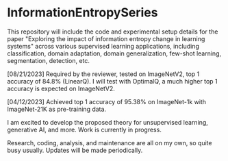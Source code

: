 # InformationEntropySeries
This repository will include the code and experimental setup details for the paper "Exploring the impact of information entropy change in learning systems" across various supervised learning applications, including classification, domain adaptation, domain generalization, few-shot learning, segmentation, detection, etc.

[08/21/2023] Required by the reviewer, tested on ImageNetV2, top 1 accuracy of 84.8% (LinearQ). I will test with OptimalQ, a much higher top 1 accuracy is expected on ImageNetV2.

[04/12/2023] Achieved top 1 accuracy of 95.38% on ImageNet-1k with ImageNet-21K as pre-training data.

I am excited to develop the proposed theory for unsupervised learning, generative AI, and more. Work is currently in progress.

Research, coding, analysis, and maintenance are all on my own, so quite busy usually. Updates will be made periodically.
